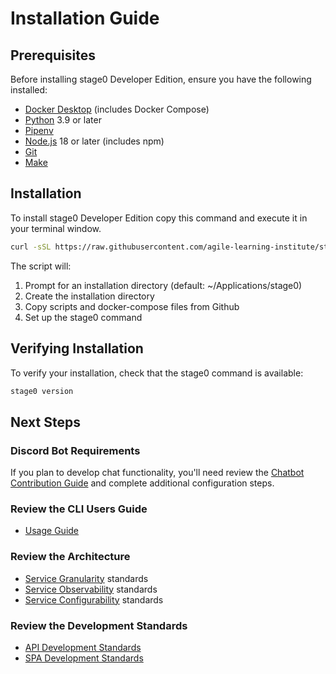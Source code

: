 # Installation Guide

## Prerequisites

Before installing stage0 Developer Edition, ensure you have the following installed:

- [Docker Desktop](https://www.docker.com/products/docker-desktop/) (includes Docker Compose)
- [Python](https://www.python.org/downloads/) 3.9 or later
- [Pipenv](https://pipenv.pypa.io/en/latest/installation/)
- [Node.js](https://nodejs.org/) 18 or later (includes npm)
- [Git](https://git-scm.com/downloads)
- [Make](https://www.gnu.org/software/make/)

## Installation

To install stage0 Developer Edition copy this command and execute it in your terminal window.

```bash
curl -sSL https://raw.githubusercontent.com/agile-learning-institute/stage0/main/developer_edition/install.sh | bash
```

The script will:
1. Prompt for an installation directory (default: ~/Applications/stage0)
2. Create the installation directory
3. Copy scripts and docker-compose files from Github
4. Set up the stage0 command

## Verifying Installation

To verify your installation, check that the stage0 command is available:
   ```bash
   stage0 version
   ```

## Next Steps

### Discord Bot Requirements

If you plan to develop chat functionality, you'll need review the [Chatbot Contribution Guide](./bot_guide.md) and complete additional configuration steps.

### Review the CLI Users Guide
- [Usage Guide](./usage.md)

### Review the Architecture
- [Service Granularity](./service-granularity.md) standards
- [Service Observability](./service-observability.md) standards
- [Service Configurability](./service-configurability.md) standards

### Review the Development Standards
- [API Development Standards](./api-standards.md) 
- [SPA Development Standards](./spa-standards.md)
